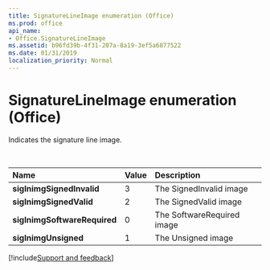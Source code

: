 ```yaml
---
title: SignatureLineImage enumeration (Office)
ms.prod: office
api_name:
- Office.SignatureLineImage
ms.assetid: b96fd39b-4f31-207a-8a19-3ef5a6877522
ms.date: 01/31/2019
localization_priority: Normal
---
```



# SignatureLineImage enumeration (Office)

Indicates the signature line image.

<br/>

|Name|Value|Description|
|:-----|:-----|:-----|
|**siglnimgSignedInvalid**|3|The SignedInvalid image |
|**siglnimgSignedValid**|2|The SignedValid image |
|**siglnimgSoftwareRequired**|0|The SoftwareRequired image |
|**siglnimgUnsigned**|1|The Unsigned image |


[!include[Support and feedback](~/includes/feedback-boilerplate.md)]